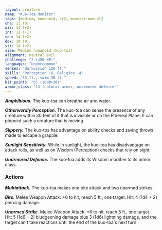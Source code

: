 ```yaml
---
layout: creature
name: "Kuo-Toa Monitor"
tags: [medium, humanoid, cr2, monster-manual]
cha: 11 (0)
wis: 14 (+2)
int: 12 (+1)
con: 14 (+2)
dex: 10 (0)
str: 14 (+2)
size: Medium humanoid (kuo-toa)
alignment: neutral evil
challenge: "2 (450 XP)"
languages: "Undercommon"
senses: "darkvision 120 ft."
skills: "Perception +6, Religion +4"
speed: "33 ft., swim 30 ft."
hit_points: "65 (10d8+20)"
armor_class: "13 (natural armor, unarmored defense)"
---
```


***Amphibious.*** The kuo-toa can breathe air and water.

***Otherwordly Perception.*** The kuo-toa can sense the presence of any creature within 30 feet of it that is invisible or on the Ethereal Plane. It can pinpoint such a creature that is moving.

***Slippery.*** The kuo-toa has advantage on ability checks and saving throws made to escape a grapple.

***Sunlight Sensitivity.*** While in sunlight, the kuo-toa has disadvantage on attack rolls, as well as on Wisdom (Perception) checks that rely on sight.

***Unarmored Defense.*** The kuo-toa adds its Wisdom modifier to its armor class.

### Actions

***Multiattack.*** The kuo-toa makes one bite attack and two unarmed strikes.

***Bite.*** Melee Weapon Attack: +6 to hit, reach 5 ft., one target. Hit: 4 (1d4 + 2) piercing damage.

***Unarmed Strike.*** Melee Weapon Attack: +6 to hit, reach 5 ft., one target. Hit: 5 (1d6 + 2) bludgeoning damage plus 3 (1d6) lightning damage, and the target can't take reactions until the end of the kuo-toa's next turn.